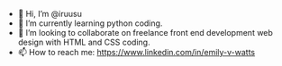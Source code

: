 - 👋 Hi, I’m @iruusu
- 🌱 I’m currently learning python coding.
- 💞️ I’m looking to collaborate on freelance front end development web design with HTML and CSS coding.
- 📫 How to reach me: https://www.linkedin.com/in/emily-v-watts

<!---
iruusu/iruusu is a ✨ special ✨ repository because its `README.md` (this file) appears on your GitHub profile.
You can click the Preview link to take a look at your changes.
--->
